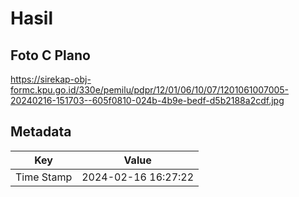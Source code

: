 # Hasil

## Foto C Plano

https://sirekap-obj-formc.kpu.go.id/330e/pemilu/pdpr/12/01/06/10/07/1201061007005-20240216-151703--605f0810-024b-4b9e-bedf-d5b2188a2cdf.jpg


## Metadata

| Key        | Value               |
| ---------- | ------------------- |
| Time Stamp | 2024-02-16 16:27:22 |



